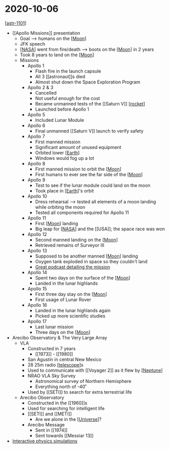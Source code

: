 # 2020-10-06

[[astr-1101]]

- [[Apollo Missions]] presentation
  - Goal --> humans on the [[Moon]]
  - JFK speech
  - [[NASA]] went from fire/death --> boots on the [[Moon]] in 2 years
  - Took 8 years to land on the [[Moon]]
  - Missions
    - Apollo 1
      - Flash fire in the launch capsule
      - All 3 [[astronaut]]s died
      - Almost shut down the Space Exploration Program
    - Apollo 2 & 3
      - Cancelled
      - Not useful enough for the cost
      - Became unmanned tests of the [[Saturn V]] [[rocket]]
      - Launched before Apollo 1
    - Apollo 5
      - Included Lunar Module
    - Apollo 6
      - Final unmanned [[Saturn V]] launch to verify safety
    - Apollo 7
      - First manned mission
      - Significant amount of unused equipment
      - Orbited lower [[Earth]]
      - Windows would fog up a lot
    - Apollo 8
      - First manned mission to orbit the [[Moon]]
      - First humans to ever see the far side of the [[Moon]]
    - Apollo 9
      - Test to see if the lunar module could land on the moon
      - Took place in [[Earth]]'s orbit
    - Apollo 10
      - Dress rehearsal --> tested all elements of a moon landing while orbiting the moon
      - Tested all components required for Apollo 11
    - Apollo 11
      - First [[Moon]] landing
      - Big leap for [[NASA]] and the [[USA]]; the space race was won
    - Apollo 12
      - Second manned landing on the [[Moon]]
      - Retrieved remains of Surveyor III
    - Apollo 13
      - Supposed to be another manned [[Moon]] landing
      - Oxygen tank exploded in space so they couldn't land
      - [Great podcast detailing the mission](https://podcasts.apple.com/us/podcast/saving-apollo-13/id1506563333)
    - Apollo 14
      - Spent two days on the surface of the [[Moon]]
      - Landed in the lunar highlands
    - Apollo 15
      - First three day stay on the [[Moon]]
      - First usage of Lunar Rover
    - Apollo 16
      - Landed in the lunar highlands again
      - Picked up more scientific studies
    - Apollo 17
      - Last lunar mission
      - Three days on the [[Moon]]
- Arecibo Observatory & The Very Large Array
  - VLA
    - Constructed in 7 years
      - [[1973]] - [[1980]]
    - San Agustin in central New Mexico
    - 28 25m radio [[telescope]]s
    - Used to communicate with [[Voyager 2]] as it flew by [[Neptune]]
    - NRAO VLA Sky Survey
      - Astronomical survey of Northern Hemisphere
      - Everything north of -40˚
    - Used by [[SETI]] to search for extra terrestrial life
  - Arecibo Observatory
    - Constructed in the [[1960]]s
    - Used for searching for intelligent life
    - [[SETI]] and [[METI]]
      - Are we alone in the [[Universe]]?
    - Arecibo Message
      - Sent in [[1974]]
      - Sent towards [[Messiar 13]]
- [Interactive physics simulations](https://ophysics.com/index.html)

[//begin]: # "Autogenerated link references for markdown compatibility"
[astr-1101]: astr-1101 "ASTR 1101 - Intro to the Solar System"
[moon]: moon "Moon"
[nasa]: nasa "NASA"
[saturn-v]: saturn-v "Saturn V"
[rocket]: rocket "Rocket"
[earth]: earth "Earth 🜨"
[telescope]: telescope "Telescope"
[voyager-2]: voyager-2 "Voyager 2"
[neptune]: neptune "Neptune ♆"
[universe]: universe "Universe"
[//end]: # "Autogenerated link references"